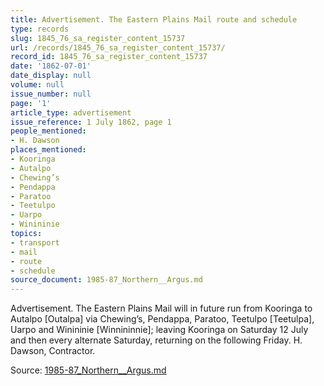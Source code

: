 ```yaml
---
title: Advertisement. The Eastern Plains Mail route and schedule
type: records
slug: 1845_76_sa_register_content_15737
url: /records/1845_76_sa_register_content_15737/
record_id: 1845_76_sa_register_content_15737
date: '1862-07-01'
date_display: null
volume: null
issue_number: null
page: '1'
article_type: advertisement
issue_reference: 1 July 1862, page 1
people_mentioned:
- H. Dawson
places_mentioned:
- Kooringa
- Autalpo
- Chewing’s
- Pendappa
- Paratoo
- Teetulpo
- Uarpo
- Winininie
topics:
- transport
- mail
- route
- schedule
source_document: 1985-87_Northern__Argus.md
---
```


Advertisement.  The Eastern Plains Mail will in future run from Kooringa to Autalpo [Outalpa] via Chewing’s, Pendappa, Paratoo, Teetulpo [Teetulpa], Uarpo and Winininie [Winnininnie]; leaving Kooringa on Saturday 12 July and then every alternate Saturday, returning on the following Friday.  H. Dawson, Contractor.

Source: [1985-87_Northern__Argus.md](/downloads/markdown/1985-87_Northern__Argus.md)
